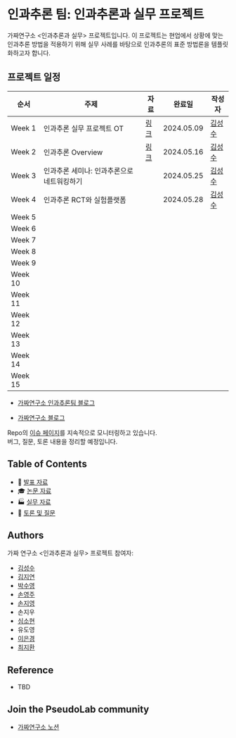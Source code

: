 # 인과추론 팀: 인과추론과 실무 프로젝트

가짜연구소 <인과추론과 실무> 프로젝트입니다. 이 프로젝트는 현업에서 상황에 맞는 인과추론 방법을 적용하기 위해  실무 사례를 바탕으로 인과추론의 표준 방법론을 템플릿화하고자 합니다. 

## 프로젝트 일정

| 순서    | 주제                      | 자료 | 완료일 | 작성자                                 |
| ------- | ------------------------- | ---- | ------ | -------------------------------------- |
| Week 1  | 인과추론 실무 프로젝트 OT |  [링크](https://github.com/CausalInferenceLab/causal-inference-practice/blob/main/Materials/Week01_OT.pdf)    | 2024.05.09    | [김성수](https://github.com/fenzhantw) |
| Week 2  | 인과추론 Overview         | [링크](https://github.com/CausalInferenceLab/causal-inference-practice/blob/main/Materials/Week02_Causal_inference_overview.pdf)     | 2024.05.16    | [김성수](https://github.com/fenzhantw) |
| Week 3  | 인과추론 세미나: 인과추론으로 네트워킹하기                          |      |2024.05.25        |[김성수](https://github.com/fenzhantw)                                        |
| Week 4  | 인과추론 RCT와 실험플랫폼                          | |2024.05.28     |[김성수](https://github.com/fenzhantw)                                        |
| Week 5  |                           |      |        |                                        |
| Week 6  |                           |      |        |                                        |
| Week 7  |                           |      |        |                                        |
| Week 8  |                           |      |        |                                        |
| Week 9  |                           |      |        |                                        |
| Week 10 |                           |      |        |                                        |
| Week 11 |                           |      |        |                                        |
| Week 12 |                           |      |        |                                        |
| Week 13 |                           |      |        |                                        |
| Week 14 |                           |      |        |                                        |
| Week 15 |                           |      |        |                                        |

- [가짜연구소 인과추론팀 블로그](https://causalinferencelab.github.io/)

- [가짜연구소 블로그](https://pseudolab.github.io/)

Repo의 [이슈 페이지](https://github.com/CausalInferenceLab/causal-inference-practice/issues)를 지속적으로 모니터링하고 있습니다.  
버그, 질문, 토론 내용을 정리할 예정입니다.

## Table of Contents

- 🔬 [발표 자료](https://github.com/CausalInferenceLab/causal-inference-practice/tree/main/Materials)
- 🎓 [논문 자료](https://github.com/CausalInferenceLab/causal-inference-practice/tree/main/src/papers.md)
- 🏭 [실무 자료](https://github.com/CausalInferenceLab/causal-inference-practice/tree/main/src/industry-applications.md)
- 💬 [토론 및 질문](https://github.com/CausalInferenceLab/causal-inference-practice/issues)

## Authors

가짜 연구소 <인과추론과 실무> 프로젝트 참여자:

- [김성수](https://github.com/fenzhantw) 
- [김지연](https://github.com/jiyeon0822) 
- [박수영](https://github.com/euphoria0-0) 
- [손영주](https://github.com/nibblepebble) 
- [손지영](https://github.com/soye-jy) 
- 손지우
- [심소현](https://github.com/sim-so)
- 유도영
- [이은경](https://github.com/eun-kyoung113) 
- [최지환](https://github.com/markjihwan) 

## Reference

- TBD
  

## Join the PseudoLab community

- [가짜연구소 노션](https://pseudo-lab.com/chanrankim/Pseudo-Lab-c42db6652c1b45c3ba4bfe157c70cf09)
